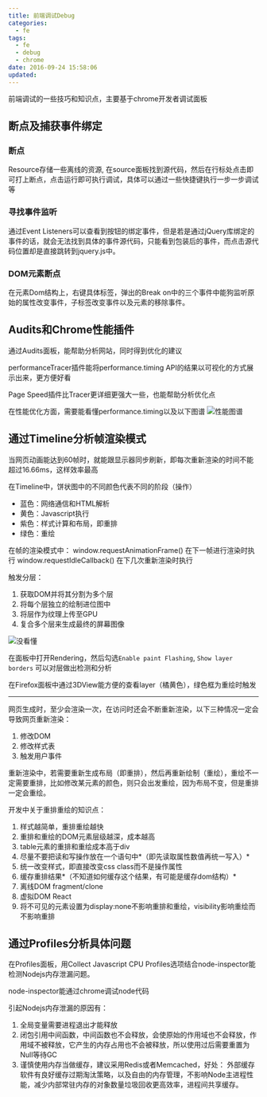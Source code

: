 ```yaml
---
title: 前端调试Debug
categories:
  - fe
tags:
  - fe
  - debug
  - chrome
date: 2016-09-24 15:58:06
updated: 
---
```


前端调试的一些技巧和知识点，主要基于chrome开发者调试面板

## 断点及捕获事件绑定
### 断点
Resource存储一些离线的资源, 在source面板找到源代码，然后在行标处点击即可打上断点，点击运行即可执行调试，具体可以通过一些快捷键执行一步一步调试等

### 寻找事件监听
通过Event Listeners可以查看到按钮的绑定事件，但是若是通过jQuery库绑定的事件的话，就会无法找到具体的事件源代码，只能看到包装后的事件，而点击源代码位置却是直接跳转到jquery.js中。

### DOM元素断点
在元素Dom结构上，右键具体标签，弹出的Break on中的三个事件中能狗监听原始的属性改变事件，子标签改变事件以及元素的移除事件。

## Audits和Chrome性能插件
通过Audits面板，能帮助分析网站，同时得到优化的建议

performanceTracer插件能将performance.timing API的结果以可视化的方式展示出来，更方便好看

Page Speed插件比Tracer更详细更强大一些，也能帮助分析优化点

在性能优化方面，需要能看懂performance.timing以及以下图谱
![性能图谱](https://www.biaodianfu.com/wp-content/uploads/2013/05/window.performance.timing.jpg)

## 通过Timeline分析帧渲染模式
当网页动画能达到60帧时，就能跟显示器同步刷新，即每次重新渲染的时间不能超过16.66ms，这样效率最高

在Timeline中，饼状图中的不同颜色代表不同的阶段（操作）
 - 蓝色：网络通信和HTML解析
 - 黄色：Javascript执行
 - 紫色：样式计算和布局，即重排
 - 绿色：重绘

在帧的渲染模式中：
window.requestAnimationFrame() 在下一帧进行渲染时执行
window.requestIdleCallback() 在下几次重新渲染时执行

触发分层：
1. 获取DOM并将其分割为多个层
2. 将每个层独立的绘制进位图中
3. 将层作为纹理上传至GPU
4. 复合多个层来生成最终的屏幕图像

![没看懂](1.png)

在面板中打开Rendering，然后勾选`Enable paint Flashing`, `Show layer borders` 可以对层做出检测和分析

在Firefox面板中通过3DView能方便的查看layer（橘黄色），绿色框为重绘时触发

---

网页生成时，至少会渲染一次，在访问时还会不断重新渲染，以下三种情况一定会导致网页重新渲染：
1. 修改DOM
2. 修改样式表
3. 触发用户事件

重新渲染中，若需要重新生成布局（即重排），然后再重新绘制（重绘），重绘不一定需要重排，比如修改某元素的颜色，则只会出发重绘，因为布局不变，但是重排一定会重绘。

开发中关于重排重绘的知识点：
1. 样式越简单，重排重绘越快
2. 重排和重绘的DOM元素层级越深，成本越高
3. table元素的重排和重绘成本高于div
4. 尽量不要把读和写操作放在一个语句中*（即先读取属性数值再统一写入）*
5. 统一改变样式，即直接改变css class而不是操作属性
6. 缓存重排结果*（不知道如何缓存这个结果，有可能是缓存dom结构）*
7. 离线DOM fragment/clone
8. 虚拟DOM React
9. 将不可见的元素设置为display:none不影响重排和重绘，visibility影响重绘而不影响重排


## 通过Profiles分析具体问题
在Profiles面板，用Collect Javascript CPU Profiles选项结合node-inspector能检测Nodejs内存泄漏问题。

node-inspector能通过chrome调试node代码

引起Nodejs内存泄漏的原因有：
1. 全局变量需要进程退出才能释放
2. 闭包引用中间函数，中间函数也不会释放，会使原始的作用域也不会释放，作用域不被释放，它产生的内存占用也不会被释放，所以使用过后需要重置为Null等待GC
3. 谨慎使用内存当做缓存，建议采用Redis或者Memcached，好处：
外部缓存软件有良好缓存过期淘汰策略，以及自由的内存管理，不影响Node主进程性能，减少内部常驻内存的对象数量垃圾回收更高效率，进程间共享缓存。